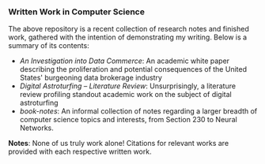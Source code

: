 ### Written Work in Computer Science 
The above repository is a recent collection of research notes and finished work, gathered with the intention of demonstrating my writing. Below is a summary of its contents:

* *An Investigation into Data Commerce*: An academic white paper describing the proliferation and potential consequences of the United States' burgeoning data brokerage industry
* *Digital Astroturfing – Literature Review*: Unsurprisingly, a literature review profiling standout academic work on the subject of digital astroturfing
* *book-notes*: An informal collection of notes regarding a larger breadth of computer science topics and interests, from Section 230 to Neural Networks. 

**Notes**: None of us truly work alone! Citations for relevant works are provided with each respective written work. 